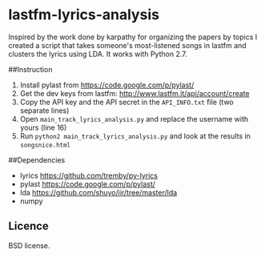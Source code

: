 lastfm-lyrics-analysis
======================

Inspired by the work done by karpathy for organizing the papers by topics I created a script that takes someone's most-listened songs in lastfm and clusters the lyrics using LDA.
It works with Python 2.7.


##Instruction

1. Install pylast from https://code.google.com/p/pylast/
2. Get the dev keys from lastfm: http://www.lastfm.it/api/account/create
3. Copy the API key and the API secret in the `API_INFO.txt` file (two separate lines)
4. Open `main_track_lyrics_analysis.py` and replace the username with yours (line 16)
5. Run `python2 main_track_lyrics_analysis.py` and look at the results in `songsnice.html`


##Dependencies

- lyrics https://github.com/tremby/py-lyrics
- pylast https://code.google.com/p/pylast/
- lda https://github.com/shuyo/iir/tree/master/lda
- numpy

## Licence

BSD license.
